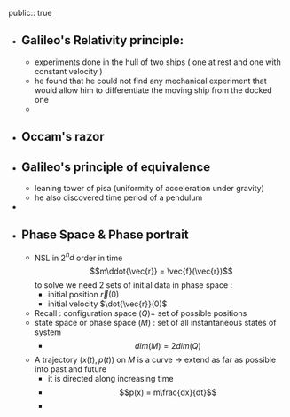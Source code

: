public:: true

- ## Galileo's Relativity principle:
	- experiments done in the hull of two ships ( one at rest and one with constant velocity )
	- he found that he could not find any mechanical experiment that would allow him to differentiate the moving ship from the docked one
	-
- ## Occam's razor
- ## Galileo's principle of equivalence
	- leaning tower of pisa (uniformity of acceleration under gravity)
	- he also discovered time period of a pendulum
-
- ## Phase Space & Phase portrait
	- NSL in 2$^nd$ order in time 
	  $$m\ddot{\vec{r}} = \vec{f}(\vec{r})$$
	  to solve we need 2 sets of initial data in phase space  :
		- initial position $\vec{r}(0)$
		- initial velocity $\dot{\vec{r}}(0)$
	- Recall : configuration space ($Q$)= set of possible positions
	- state space or phase space ($M$) : set of all instantaneous states of system
		- $$dim(M) = 2dim(Q)$$
	- A trajectory $(x(t),p(t))$ on $M$ is a curve $\rightarrow$ extend as far as possible into past and future
		- it is directed along increasing time
		- $$p(x) = m\frac{dx}{dt}$$
		-